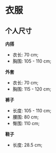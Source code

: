 # 衣服

## 个人尺寸

**内搭**

- 衣长: 70 cm;
- 胸围: 105 - 110 cm;

**外套**

- 衣长: 70 cm;
- 胸围: 115 - 120 cm;

**裤子**

- 长度: 105 - 110 cm;
- 腰围: 80 cm;
- 臀围: 110 cm;

**鞋子**

- 长度: 28.5 cm;
